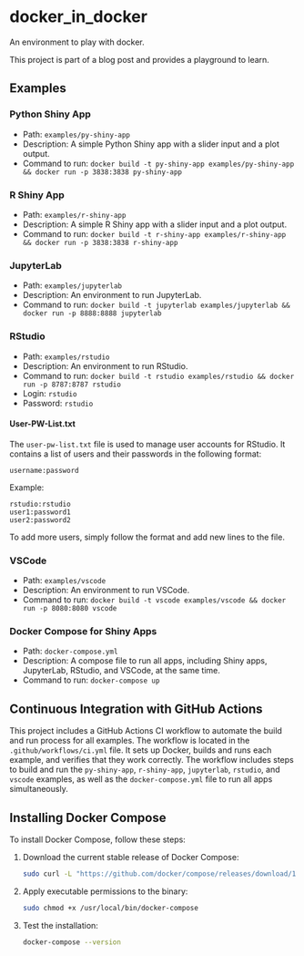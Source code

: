 # docker_in_docker

An environment to play with docker.

This project is part of a blog post and provides a playground to learn.

## Examples

### Python Shiny App

- Path: `examples/py-shiny-app`
- Description: A simple Python Shiny app with a slider input and a plot output.
- Command to run: `docker build -t py-shiny-app examples/py-shiny-app && docker run -p 3838:3838 py-shiny-app`

### R Shiny App

- Path: `examples/r-shiny-app`
- Description: A simple R Shiny app with a slider input and a plot output.
- Command to run: `docker build -t r-shiny-app examples/r-shiny-app && docker run -p 3838:3838 r-shiny-app`

### JupyterLab

- Path: `examples/jupyterlab`
- Description: An environment to run JupyterLab.
- Command to run: `docker build -t jupyterlab examples/jupyterlab && docker run -p 8888:8888 jupyterlab`

### RStudio

- Path: `examples/rstudio`
- Description: An environment to run RStudio.
- Command to run: `docker build -t rstudio examples/rstudio && docker run -p 8787:8787 rstudio`
- Login: `rstudio`
- Password: `rstudio`

#### User-PW-List.txt

The `user-pw-list.txt` file is used to manage user accounts for RStudio. It contains a list of users and their passwords in the following format:

```
username:password
```

Example:

```
rstudio:rstudio
user1:password1
user2:password2
```

To add more users, simply follow the format and add new lines to the file.

### VSCode

- Path: `examples/vscode`
- Description: An environment to run VSCode.
- Command to run: `docker build -t vscode examples/vscode && docker run -p 8080:8080 vscode`

### Docker Compose for Shiny Apps

- Path: `docker-compose.yml`
- Description: A compose file to run all apps, including Shiny apps, JupyterLab, RStudio, and VSCode, at the same time.
- Command to run: `docker-compose up`

## Continuous Integration with GitHub Actions

This project includes a GitHub Actions CI workflow to automate the build and run process for all examples. The workflow is located in the `.github/workflows/ci.yml` file. It sets up Docker, builds and runs each example, and verifies that they work correctly. The workflow includes steps to build and run the `py-shiny-app`, `r-shiny-app`, `jupyterlab`, `rstudio`, and `vscode` examples, as well as the `docker-compose.yml` file to run all apps simultaneously.

## Installing Docker Compose

To install Docker Compose, follow these steps:

1. Download the current stable release of Docker Compose:
   ```sh
   sudo curl -L "https://github.com/docker/compose/releases/download/1.29.2/docker-compose-$(uname -s)-$(uname -m)" -o /usr/local/bin/docker-compose
   ```

2. Apply executable permissions to the binary:
   ```sh
   sudo chmod +x /usr/local/bin/docker-compose
   ```

3. Test the installation:
   ```sh
   docker-compose --version
   ```
